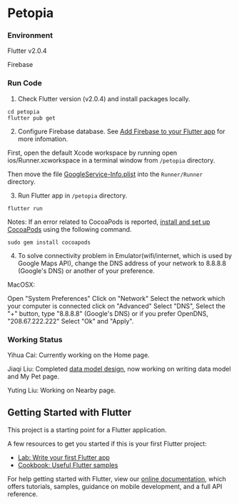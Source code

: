 # Petopia
### Environment

Flutter v2.0.4

Firebase

### Run Code

1. Check Flutter version (v2.0.4) and install packages locally.

```
cd petopia
flutter pub get
```

2. Configure Firebase database. See [Add Firebase to your Flutter app](https://firebase.google.com/docs/flutter/setup) for more infomation.

First, open the default Xcode workspace by running open ios/Runner.xcworkspace in a terminal window from `/petopia` directory.

Then move the file [GoogleService-Info.plist](https://drive.google.com/file/d/1dXFtLKJEfryJ5_nHigqkEsYfUbwHGPbc/view?usp=sharing) into the `Runner/Runner` directory.  

3. Run Flutter app in `/petopia` directory.

```
flutter run
```

Notes: If an error related to CocoaPods is reported, [install and set up CocoaPods](https://flutter.dev/docs/get-started/install/macos#deploy-to-ios-devices) using the following command.

```
sudo gem install cocoapods
```

4. To solve connectivity problem in Emulator(wifi/internet, which is used by Google Maps API), change the DNS address of your network to 8.8.8.8 (Google's DNS) or another of your preference.

MacOSX:

Open "System Preferences" Click on "Network" Select the network which your computer is connected click on "Advanced" Select "DNS", Select the "+" button, type "8.8.8.8" (Google's DNS) or if you prefer OpenDNS, "208.67.222.222" Select "Ok" and "Apply".

### Working Status

Yihua Cai: Currently working on the Home page.

Jiaqi Liu: Completed [data model design](https://docs.google.com/presentation/d/1Tv2inE65sjLrQshEj7lx6RkJ1eSqf2vJMqGLYyahADI/edit?usp=sharing), now working on writing data model and My Pet page.

Yuting Liu: Working on Nearby page.

## Getting Started with Flutter

This project is a starting point for a Flutter application.

A few resources to get you started if this is your first Flutter project:

- [Lab: Write your first Flutter app](https://flutter.dev/docs/get-started/codelab)
- [Cookbook: Useful Flutter samples](https://flutter.dev/docs/cookbook)

For help getting started with Flutter, view our
[online documentation](https://flutter.dev/docs), which offers tutorials,
samples, guidance on mobile development, and a full API reference.

